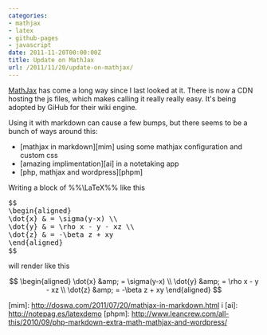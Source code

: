 ```yaml
---
categories:
- mathjax
- latex
- github-pages
- javascript
date: 2011-11-20T00:00:00Z
title: Update on MathJax
url: /2011/11/20/update-on-mathjax/
---
```


[MathJax][mj] has come a long way since I last looked at it. There is now a CDN hosting the js files, which makes calling it 
really really easy. It's being adopted by GiHub for their wiki engine.

Using it with markdown can cause a few bumps, but there seems to be a bunch of ways around this:

* [mathjax in markdown][mim] using some mathjax configuration and custom css
* [amazing implimentation][ai] in a notetaking app
* [php, mathjax and wordpress][phpm]


Writing a block of %%\LaTeX%% like this
<pre>
$$
\begin{aligned}
\dot{x} &amp; = \sigma(y-x) \\
\dot{y} &amp; = \rho x - y - xz \\
\dot{z} &amp; = -\beta z + xy
\end{aligned} 
$$
</pre>

will render like this

$$
\begin{aligned}
\dot{x} &amp; = \sigma(y-x) \\
\dot{y} &amp; = \rho x - y - xz \\
\dot{z} &amp; = -\beta z + xy
\end{aligned} 
$$

[mj]: http://www.mathjax.org/
[news]: http://www.mathjax.org/2010/08/16/news/github-chooses-mathjax-for-math-support/
[mim]: http://doswa.com/2011/07/20/mathjax-in-markdown.html i
[ai]: http://notepag.es/latexdemo
[phpm]: http://www.leancrew.com/all-this/2010/09/php-markdown-extra-math-mathjax-and-wordpress/
